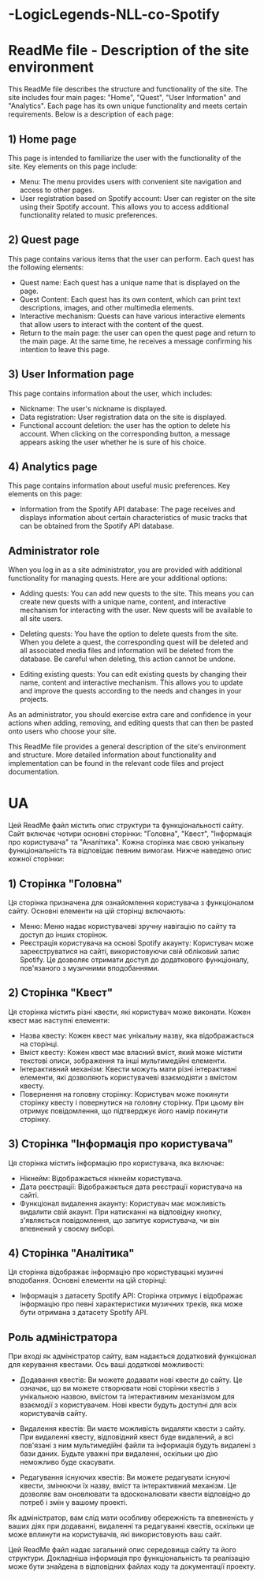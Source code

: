 # -LogicLegends-NLL-co-Spotify
# ReadMe file - Description of the site environment
 
This ReadMe file describes the structure and functionality of the site. The site includes four main pages: "Home", "Quest", "User Information" and "Analytics". Each page has its own unique functionality and meets certain requirements. Below is a description of each page:
 
## 1) Home page
 
This page is intended to familiarize the user with the functionality of the site. Key elements on this page include:
 
- Menu: The menu provides users with convenient site navigation and access to other pages.
- User registration based on Spotify account: User can register on the site using their Spotify account. This allows you to access additional functionality related to music preferences.
 
## 2) Quest page
 
This page contains various items that the user can perform. Each quest has the following elements:
 
- Quest name: Each quest has a unique name that is displayed on the page.
- Quest Content: Each quest has its own content, which can print text descriptions, images, and other multimedia elements.
- Interactive mechanism: Quests can have various interactive elements that allow users to interact with the content of the quest.
- Return to the main page: the user can open the quest page and return to the main page. At the same time, he receives a message confirming his intention to leave this page.
 
## 3) User Information page
 
This page contains information about the user, which includes:
 
- Nickname: The user's nickname is displayed.
- Data registration: User registration data on the site is displayed.
- Functional account deletion: the user has the option to delete his account. When clicking on the corresponding button, a message appears asking the user whether he is sure of his choice.
 
## 4) Analytics page
 
This page contains information about useful music preferences. Key elements on this page:
 
- Information from the Spotify API database: The page receives and displays information about certain characteristics of music tracks that can be obtained from the Spotify API database.

## Administrator role
When you log in as a site administrator, you are provided with additional functionality for managing quests. Here are your additional options:
 
- Adding quests: You can add new quests to the site. This means you can create new quests with a unique name, content, and interactive mechanism for interacting with the user. New quests will be available to all site users.
 
- Deleting quests: You have the option to delete quests from the site. When you delete a quest, the corresponding quest will be deleted and all associated media files and information will be deleted from the database. Be careful when deleting, this action cannot be undone.
 
- Editing existing quests: You can edit existing quests by changing their name, content and interactive mechanism. This allows you to update and improve the quests according to the needs and changes in your projects.
 
As an administrator, you should exercise extra care and confidence in your actions when adding, removing, and editing quests that can then be pasted onto users who choose your site.
 
This ReadMe file provides a general description of the site's environment and structure. More detailed information about functionality and implementation can be found in the relevant code files and project documentation.

# UA

Цей ReadMe файл містить опис структури та функціональності сайту. Сайт включає чотири основні сторінки: "Головна", "Квест", "Інформація про користувача" та "Аналітика". Кожна сторінка має свою унікальну функціональність та відповідає певним вимогам. Нижче наведено опис кожної сторінки:
 
## 1) Сторінка "Головна"
 
Ця сторінка призначена для ознайомлення користувача з функціоналом сайту. Основні елементи на цій сторінці включають:
 
- Меню: Меню надає користувачеві зручну навігацію по сайту та доступ до інших сторінок.
- Реєстрація користувача на основі Spotify акаунту: Користувач може зареєструватися на сайті, використовуючи свій обліковий запис Spotify. Це дозволяє отримати доступ до додаткового функціоналу, пов'язаного з музичними вподобаннями.
 
## 2) Сторінка "Квест"
 
Ця сторінка містить різні квести, які користувач може виконати. Кожен квест має наступні елементи:
 
- Назва квесту: Кожен квест має унікальну назву, яка відображається на сторінці.
- Вміст квесту: Кожен квест має власний вміст, який може містити текстові описи, зображення та інші мультимедійні елементи.
- Інтерактивний механізм: Квести можуть мати різні інтерактивні елементи, які дозволяють користувачеві взаємодіяти з вмістом квесту.
- Повернення на головну сторінку: Користувач може покинути сторінку квесту і повернутися на головну сторінку. При цьому він отримує повідомлення, що підтверджує його намір покинути сторінку.
 
## 3) Сторінка "Інформація про користувача"
 
Ця сторінка містить інформацію про користувача, яка включає:
 
- Нікнейм: Відображається нікнейм користувача.
- Дата реєстрації: Відображається дата реєстрації користувача на сайті.
- Функціонал видалення акаунту: Користувач має можливість видалити свій акаунт. При натисканні на відповідну кнопку, з'являється повідомлення, що запитує користувача, чи він впевнений у своєму виборі.
 
## 4) Сторінка "Аналітика"
 
Ця сторінка відображає інформацію про користувацькі музичні вподобання. Основні елементи на цій сторінці:
 
- Інформація з датасету Spotify API: Сторінка отримує і відображає інформацію про певні характеристики музичних треків, яка може бути отримана з датасету Spotify API.

## Роль адміністратора
При вході як адміністратор сайту, вам надається додатковий функціонал для керування квестами. Ось ваші додаткові можливості:
 
- Додавання квестів: Ви можете додавати нові квести до сайту. Це означає, що ви можете створювати нові сторінки квестів з унікальною назвою, вмістом та інтерактивним механізмом для взаємодії з користувачем. Нові квести будуть доступні для всіх користувачів сайту.
 
- Видалення квестів: Ви маєте можливість видаляти квести з сайту. При видаленні квесту, відповідний квест буде видалений, а всі пов'язані з ним мультимедійні файли та інформація будуть видалені з бази даних. Будьте уважні при видаленні, оскільки цю дію неможливо буде скасувати.
 
- Редагування існуючих квестів: Ви можете редагувати існуючі квести, змінюючи їх назву, вміст та інтерактивний механізм. Це дозволяє вам оновлювати та вдосконалювати квести відповідно до потреб і змін у вашому проекті.
 
Як адміністратор, вам слід мати особливу обережність та впевненість у ваших діях при додаванні, видаленні та редагуванні квестів, оскільки це може вплинути на користувачів, які використовують ваш сайт.
 
Цей ReadMe файл надає загальний опис середовища сайту та його структури. Докладніша інформація про функціональність та реалізацію може бути знайдена в відповідних файлах коду та документації проекту.
